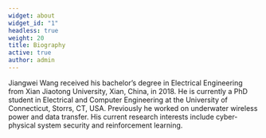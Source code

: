 ```yaml
---
widget: about
widget_id: "1"
headless: true
weight: 20
title: Biography
active: true
author: admin
---
```

<!--StartFragment-->

Jiangwei Wang received his bachelor’s degree in Electrical Engineering from Xian Jiaotong University, Xian, China, in 2018. He is currently a PhD student in Electrical and Computer Engineering at the University of Connecticut, Storrs, CT, USA. Previously he worked on underwater wireless power and data transfer. His current research interests include cyber-physical system security and reinforcement learning.

<!--EndFragment-->